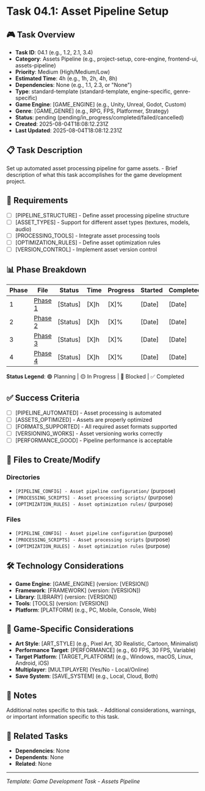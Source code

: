 # Task 04.1: Asset Pipeline Setup

## 🎮 Task Overview
- **Task ID**: 04.1 (e.g., 1.2, 2.1, 3.4)
- **Category**: Assets Pipeline (e.g., project-setup, core-engine, frontend-ui, assets-pipeline)
- **Priority**: Medium (High/Medium/Low)
- **Estimated Time**: 4h (e.g., 1h, 2h, 4h, 8h)
- **Dependencies**: None (e.g., 1.1, 2.3, or "None")
- **Type**: standard-template (standard-template, engine-specific, genre-specific)
- **Game Engine**: [GAME_ENGINE] (e.g., Unity, Unreal, Godot, Custom)
- **Genre**: [GAME_GENRE] (e.g., RPG, FPS, Platformer, Strategy)
- **Status**: pending (pending/in_progress/completed/failed/cancelled)
- **Created**: 2025-08-04T18:08:12.231Z
- **Last Updated**: 2025-08-04T18:08:12.231Z

## 📋 Task Description
Set up automated asset processing pipeline for game assets. - Brief description of what this task accomplishes for the game development project.

## 🎯 Requirements
- [ ] [PIPELINE_STRUCTURE] - Define asset processing pipeline structure
- [ ] [ASSET_TYPES] - Support for different asset types (textures, models, audio)
- [ ] [PROCESSING_TOOLS] - Integrate asset processing tools
- [ ] [OPTIMIZATION_RULES] - Define asset optimization rules
- [ ] [VERSION_CONTROL] - Implement asset version control

## 📊 Phase Breakdown
| Phase | File | Status | Time | Progress | Started | Completed |
|-------|------|--------|------|----------|---------|-----------|
| 1 | [Phase 1](./01-asset-pipeline-setup-phase-1.md) | [Status] | [X]h | [X]% | [Date] | [Date] |
| 2 | [Phase 2](./01-asset-pipeline-setup-phase-2.md) | [Status] | [X]h | [X]% | [Date] | [Date] |
| 3 | [Phase 3](./01-asset-pipeline-setup-phase-3.md) | [Status] | [X]h | [X]% | [Date] | [Date] |
| 4 | [Phase 4](./01-asset-pipeline-setup-phase-4.md) | [Status] | [X]h | [X]% | [Date] | [Date] |

**Status Legend**: 🟢 Planning | 🟡 In Progress | 🔴 Blocked | ✅ Completed

## ✅ Success Criteria
- [ ] [PIPELINE_AUTOMATED] - Asset processing is automated
- [ ] [ASSETS_OPTIMIZED] - Assets are properly optimized
- [ ] [FORMATS_SUPPORTED] - All required asset formats supported
- [ ] [VERSIONING_WORKS] - Asset versioning works correctly
- [ ] [PERFORMANCE_GOOD] - Pipeline performance is acceptable

## 📁 Files to Create/Modify
### Directories
- `[PIPELINE_CONFIG] - Asset pipeline configuration/` (purpose)
- `[PROCESSING_SCRIPTS] - Asset processing scripts/` (purpose)
- `[OPTIMIZATION_RULES] - Asset optimization rules/` (purpose)

### Files
- `[PIPELINE_CONFIG] - Asset pipeline configuration` (purpose)
- `[PROCESSING_SCRIPTS] - Asset processing scripts` (purpose)
- `[OPTIMIZATION_RULES] - Asset optimization rules` (purpose)

## 🛠️ Technology Considerations
- **Game Engine**: [GAME_ENGINE] (version: [VERSION])
- **Framework**: [FRAMEWORK] (version: [VERSION])
- **Library**: [LIBRARY] (version: [VERSION])
- **Tools**: [TOOLS] (version: [VERSION])
- **Platform**: [PLATFORM] (e.g., PC, Mobile, Console, Web)

## 🎨 Game-Specific Considerations
- **Art Style**: [ART_STYLE] (e.g., Pixel Art, 3D Realistic, Cartoon, Minimalist)
- **Performance Target**: [PERFORMANCE] (e.g., 60 FPS, 30 FPS, Variable)
- **Target Platform**: [TARGET_PLATFORM] (e.g., Windows, macOS, Linux, Android, iOS)
- **Multiplayer**: [MULTIPLAYER] (Yes/No - Local/Online)
- **Save System**: [SAVE_SYSTEM] (e.g., Local, Cloud, Both)

## 📝 Notes
Additional notes specific to this task. - Additional considerations, warnings, or important information specific to this task.

## 🔗 Related Tasks
- **Dependencies**: None
- **Dependents**: None
- **Related**: None

---
*Template: Game Development Task - Assets Pipeline* 